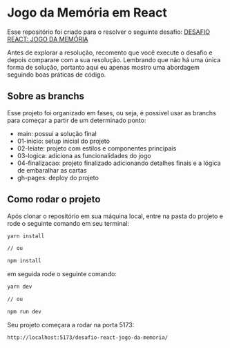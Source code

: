 # Jogo da Memória em React
Esse repositório foi criado para o resolver o seguinte desafio: 
[DESAFIO REACT: JOGO DA MEMÓRIA](https://github.com/RicardoFredes/desafio-react-jogo-da-memoria/blob/main/DESAFIO.md)

Antes de explorar a resolução, recomento que você execute o desafio e depois comparare com a sua resolução. Lembrando que não há uma única forma de solução, portanto aqui eu apenas mostro uma abordagem seguindo boas práticas de código.

## Sobre as branchs
Esse projeto foi organizado em fases, ou seja, é possível usar as branchs para começar a partir de um determinado ponto:

- main: possui a solução final
- 01-inicio: setup inicial do projeto
- 02-leiate: projeto com estilos e componentes principais
- 03-logica: adiciona as funcionalidades do jogo
- 04-finalizacao: projeto finalizado adicionando detalhes finais e a lógica de embaralhar as cartas
- gh-pages: deploy do projeto

## Como rodar o projeto

Após clonar o repositório em sua máquina local, entre na pasta do projeto e rode o seguinte comando em seu terminal:

```bash
yarn install

// ou

npm install
```

em seguida rode o seguinte comando:

```bash
yarn dev

// ou

npm run dev
```

Seu projeto começara a rodar na porta 5173:

```bash
http://localhost:5173/desafio-react-jogo-da-memoria/
```
